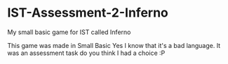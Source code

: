# IST-Assessment-2-Inferno
My small basic game for IST called Inferno

This game was made in Small Basic
Yes I know that it's a bad language.
It was an assessment task do you think I had a choice :P
